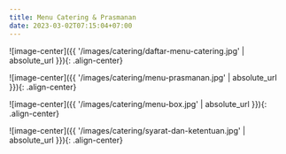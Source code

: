 ```yaml
---
title: Menu Catering & Prasmanan
date: 2023-03-02T07:15:04+07:00
---
```


![image-center]({{ '/images/catering/daftar-menu-catering.jpg' | absolute_url }}){: .align-center}

![image-center]({{ '/images/catering/menu-prasmanan.jpg' | absolute_url }}){: .align-center}

![image-center]({{ '/images/catering/menu-box.jpg' | absolute_url }}){: .align-center}

![image-center]({{ '/images/catering/syarat-dan-ketentuan.jpg' | absolute_url }}){: .align-center}